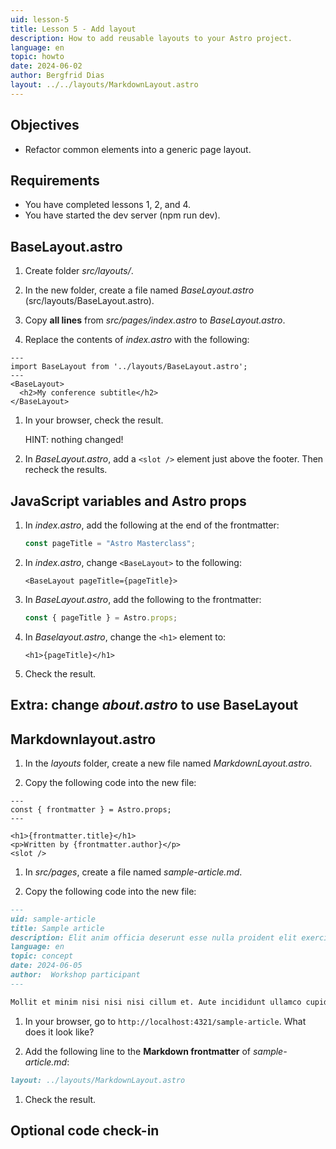 ```yaml
---
uid: lesson-5
title: Lesson 5 - Add layout
description: How to add reusable layouts to your Astro project.
language: en
topic: howto
date: 2024-06-02
author: Bergfrid Dias
layout: ../../layouts/MarkdownLayout.astro
---
```


## Objectives

* Refactor common elements into a generic page layout.

## Requirements

* You have completed lessons 1, 2, and 4.
* You have started the dev server (npm run dev).

## BaseLayout.astro

1. Create folder *src/layouts/*.

1. In the new folder, create a file named *BaseLayout.astro* (src/layouts/BaseLayout.astro).

1. Copy **all lines** from *src/pages/index.astro* to *BaseLayout.astro*.

1. Replace the contents of *index.astro* with the following:

```astro
---
import BaseLayout from '../layouts/BaseLayout.astro';
---
<BaseLayout>
  <h2>My conference subtitle</h2>
</BaseLayout>
```

1. In your browser, check the result.

    HINT: nothing changed!

1. In *BaseLayout.astro*, add a `<slot />` element just above the footer. Then recheck the results.

## JavaScript variables and Astro props

1. In *index.astro*, add the following at the end of the frontmatter:

    ```javascript
    const pageTitle = "Astro Masterclass";
    ```

1. In *index.astro*, change `<BaseLayout>` to the following:

    ```astro
    <BaseLayout pageTitle={pageTitle}>
    ```

1. In *BaseLayout.astro*, add the following to the frontmatter:

    ```javascript
    const { pageTitle } = Astro.props;
    ```

1. In *Baselayout.astro*, change the `<h1>` element to:

    ```astro
    <h1>{pageTitle}</h1>
    ```

1. Check the result.

## Extra: change *about.astro* to use BaseLayout

## Markdownlayout.astro

1. In the *layouts* folder, create a new file named *MarkdownLayout.astro*.

1. Copy the following code into the new file:

```astro
---
const { frontmatter } = Astro.props;
---

<h1>{frontmatter.title}</h1>
<p>Written by {frontmatter.author}</p>
<slot />
```

1. In *src/pages*, create a file named *sample-article.md*.

1. Copy the following code into the new file:

```markdown
---
uid: sample-article
title: Sample article
description: Elit anim officia deserunt esse nulla proident elit exercitation irure mollit dolor.
language: en
topic: concept
date: 2024-06-05
author:  Workshop participant
---

Mollit et minim nisi nisi nisi cillum et. Aute incididunt ullamco cupidatat irure exercitation deserunt dolor.
```

1. In your browser, go to `http://localhost:4321/sample-article`. What does it look like?

1. Add the following line to the **Markdown frontmatter** of *sample-article.md*:

```md
layout: ../layouts/MarkdownLayout.astro
```

1. Check the result.

## Optional code check-in
